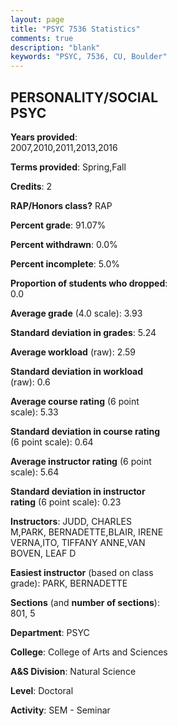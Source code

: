 ```yaml
---
layout: page
title: "PSYC 7536 Statistics"
comments: true
description: "blank"
keywords: "PSYC, 7536, CU, Boulder"
--- 
```

<head>
<script src="https://ajax.googleapis.com/ajax/libs/jquery/2.1.3/jquery.min.js"></script>
<script src="https://dl.dropboxusercontent.com/s/pc42nxpaw1ea4o9/highcharts.js?dl=0"></script>
<!-- <script src="../assets/js/highcharts.js"></script> -->
<style type="text/css">@font-face {
	font-family: "Bebas Neue";
	src: url(https://www.filehosting.org/file/details/544349/BebasNeue%20Regular.otf) format("opentype");
	}
	h1.Bebas { 
		font-family: "Bebas Neue", Verdana, Tahoma;
	}
</style>
</head>
<body>
	<div id="container" style="float: right; width: 45%; height: 88%; margin-left: 2.5%; margin-right: 2.5%;"></div>
	<script language="JavaScript">
		$(document).ready(function() {
		var chart = {type: 'column'};
		var title = {text: 'Grade Distribution'};
		var xAxis = {categories: ['A','B','C','D','F'],crosshair: true};
		var yAxis = {min: 0,title: {text: 'Percentage'}};
		var tooltip = {headerFormat: '<center><b><span style="font-size:20px">{point.key}</span></b></center>',
		               pointFormat: '<td style="padding:0"><b>{point.y:.1f}%</b></td>',
		               footerFormat: '</table>',shared: true,useHTML: true};
		var plotOptions = {column: {pointPadding: 0.0,borderWidth: 0}};  
		var credits = {enabled: false};var series= [{name: 'Percent',data: [96.36,3.64,0.0,0.0,0.0,]}];
		var json = {};
		json.chart = chart;
		json.title = title;
		json.tooltip = tooltip;
		json.xAxis = xAxis;
		json.yAxis = yAxis;  
		json.series = series;
		json.plotOptions = plotOptions;  
		json.credits = credits;
		$('#container').highcharts(json);
	});
	</script>
</body>
			   
## PERSONALITY/SOCIAL PSYC

**Years provided**: 2007,2010,2011,2013,2016

**Terms provided**: Spring,Fall

**Credits**: 2

**RAP/Honors class?** RAP

**Percent grade**: 91.07%

**Percent withdrawn**: 0.0%

**Percent incomplete**: 5.0%

**Proportion of students who dropped**: 0.0

**Average grade** (4.0 scale): 3.93

**Standard deviation in grades**: 5.24

**Average workload** (raw): 2.59

**Standard deviation in workload** (raw): 0.6

**Average course rating** (6 point scale): 5.33

**Standard deviation in course rating** (6 point scale): 0.64

**Average instructor rating** (6 point scale): 5.64

**Standard deviation in instructor rating** (6 point scale): 0.23

**Instructors**: JUDD, CHARLES M,PARK, BERNADETTE,BLAIR, IRENE VERNA,ITO, TIFFANY ANNE,VAN BOVEN, LEAF D

**Easiest instructor** (based on class grade): PARK, BERNADETTE

**Sections** (and **number of sections**): 801, 5

**Department**: PSYC

**College**: College of Arts and Sciences

**A&S Division**: Natural Science

**Level**: Doctoral

**Activity**: SEM - Seminar